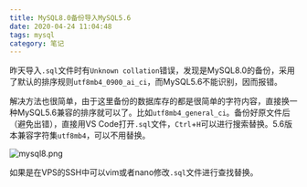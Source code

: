```yaml
---
title: MySQL8.0备份导入MySQL5.6
date: 2020-04-24 11:04:48
tags: mysql
category: 笔记
---
```


昨天导入`.sql`文件时有`Unknown collation`错误，发现是MySQL8.0的备份，采用了默认的排序规则`utf8mb4_0900_ai_ci`，而MySQL5.6不能识别，因而报错。  

解决方法也很简单，由于这里备份的数据库存的都是很简单的字符内容，直接换一种MySQL5.6兼容的排序就可以了。比如`utf8mb4_general_ci`。备份好原文件后（避免出错），直接用VS Code打开`.sql`文件，`Ctrl`+`H`可以进行搜索替换。5.6版本兼容字符集`utf8mb4`，可以不用替换。  

![mysql8.png](https://img.lchord.com/images/2020/04/24/mysql8.png)  

如果是在VPS的SSH中可以vim或者nano修改`.sql`文件进行查找替换。